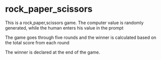 # rock_paper_scissors
This is a rock,paper,scissors game. The computer value is randomly generated, while the human enters his value in the prompt

The game goes through five rounds and the winner is calculated based on the total score from each round

The winner is declared at the end of the game.
